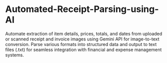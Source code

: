# Automated-Receipt-Parsing-using-AI
Automate extraction of item details, prices, totals, and dates from uploaded or scanned receipt and invoice images using Gemini API for image-to-text conversion. Parse various formats into structured data and output to text files (.txt) for seamless integration with financial and expense management systems.
